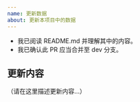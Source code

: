 ```yaml
---
name: 更新数据
about: 更新本项目中的数据
---
```

- 我已阅读 README.md 并理解其中的内容。
- 我已确认此 PR 应当合并至 dev 分支。

## 更新内容

（请在这里描述更新内容...）